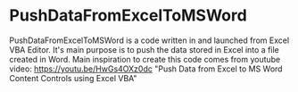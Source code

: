 # PushDataFromExcelToMSWord
PushDataFromExcelToMSWord is a code written in and launched from Excel VBA Editor. It's main purpose is to push the data stored in Excel into a file created in Word.
Main inspiration to create this code comes from youtube video: https://youtu.be/HwGs4OXz0dc     "Push Data from Excel to MS Word Content Controls using Excel VBA"

